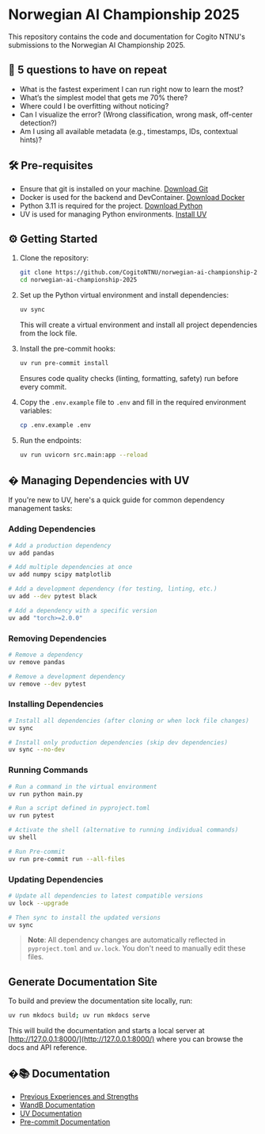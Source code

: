 # Norwegian AI Championship 2025

This repository contains the code and documentation for Cogito NTNU's submissions to the Norwegian AI Championship 2025.

## 🔎 5 questions to have on repeat

- What is the fastest experiment I can run right now to learn the most?
- What’s the simplest model that gets me 70% there?
- Where could I be overfitting without noticing?
- Can I visualize the error? (Wrong classification, wrong mask, off-center detection?)
- Am I using all available metadata (e.g., timestamps, IDs, contextual hints)?

## 🛠️ Pre-requisites

- Ensure that git is installed on your machine. [Download Git](https://git-scm.com/downloads)
- Docker is used for the backend and DevContainer. [Download Docker](https://www.docker.com/products/docker-desktop)
- Python 3.11 is required for the project. [Download Python](https://www.python.org/downloads/)
- UV is used for managing Python environments. [Install UV](https://docs.astral.sh/uv/getting-started/installation/)

## ⚙️ Getting Started

1. Clone the repository:

   ```bash
   git clone https://github.com/CogitoNTNU/norwegian-ai-championship-2025.git
   cd norwegian-ai-championship-2025
   ```

1. Set up the Python virtual environment and install dependencies:

   ```bash
   uv sync
   ```

   This will create a virtual environment and install all project dependencies from the lock file.

1. Install the pre-commit hooks:

   ```bash
   uv run pre-commit install
   ```

   Ensures code quality checks (linting, formatting, safety) run before every commit.

1. Copy the `.env.example` file to `.env` and fill in the required environment variables:

   ```bash
   cp .env.example .env
   ```

1. Run the endpoints:

   ```bash
   uv run uvicorn src.main:app --reload
   ```

## � Managing Dependencies with UV

If you're new to UV, here's a quick guide for common dependency management tasks:

### Adding Dependencies

```bash
# Add a production dependency
uv add pandas

# Add multiple dependencies at once
uv add numpy scipy matplotlib

# Add a development dependency (for testing, linting, etc.)
uv add --dev pytest black

# Add a dependency with a specific version
uv add "torch>=2.0.0"
```

### Removing Dependencies

```bash
# Remove a dependency
uv remove pandas

# Remove a development dependency
uv remove --dev pytest
```

### Installing Dependencies

```bash
# Install all dependencies (after cloning or when lock file changes)
uv sync

# Install only production dependencies (skip dev dependencies)
uv sync --no-dev
```

### Running Commands

```bash
# Run a command in the virtual environment
uv run python main.py

# Run a script defined in pyproject.toml
uv run pytest

# Activate the shell (alternative to running individual commands)
uv shell

# Run Pre-commit
uv run pre-commit run --all-files
```

### Updating Dependencies

```bash
# Update all dependencies to latest compatible versions
uv lock --upgrade

# Then sync to install the updated versions
uv sync
```

> **Note**: All dependency changes are automatically reflected in `pyproject.toml` and `uv.lock`. You don't need to manually edit these files.

## Generate Documentation Site

To build and preview the documentation site locally, run:

```bash
uv run mkdocs build; uv run mkdocs serve
```

This will build the documentation and starts a local server at [http://127.0.0.1:8000/](http://127.0.0.1:8000/) where you can browse the docs and API reference.

## �📚 Documentation

- [Previous Experiences and Strengths](docs/previous-experiences.md)
- [WandB Documentation](https://docs.wandb.ai/quickstart/)
- [UV Documentation](https://docs.astral.sh/uv/)
- [Pre-commit Documentation](https://pre-commit.com/)
